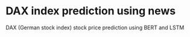 # DAX index prediction using news
DAX (German stock index) stock price prediction using BERT and LSTM
